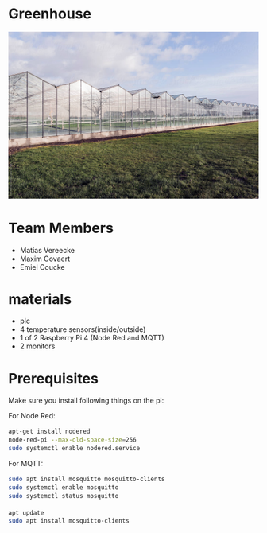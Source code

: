 # Greenhouse

![Greenhouse](./img/Greenhouse.jpg)

# Team Members

- Matias Vereecke
- Maxim Govaert
- Emiel Coucke

# materials

- plc 
- 4 temperature sensors(inside/outside)
- 1 of 2 Raspberry Pi 4 (Node Red and MQTT)
- 2 monitors

# Prerequisites

Make sure you install following things on the pi:

For Node Red:
```bash
apt-get install nodered
node-red-pi --max-old-space-size=256
sudo systemctl enable nodered.service
```

For MQTT:
```bash
sudo apt install mosquitto mosquitto-clients
sudo systemctl enable mosquitto
sudo systemctl status mosquitto

apt update
sudo apt install mosquitto-clients
```


